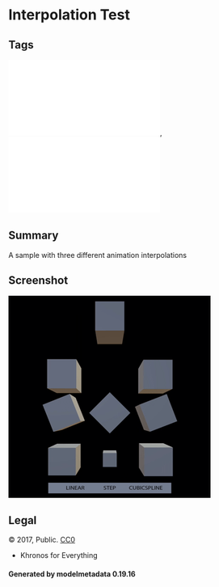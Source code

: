 # Interpolation Test

## Tags

![core](../../Models-core.md), ![testing](../../Models-testing.md)

## Summary

A sample with three different animation interpolations

## Screenshot

![screenshot](screenshot/screenshot.gif)

## Legal

&copy; 2017, Public. [CC0](https://creativecommons.org/publicdomain/zero/1.0/legalcode)

 - Khronos for Everything

#### Generated by modelmetadata 0.19.16